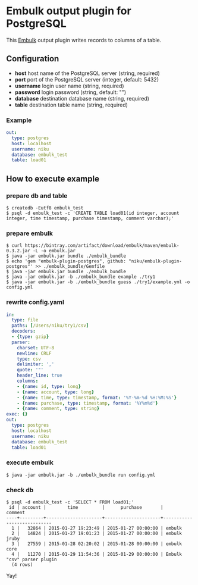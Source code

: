 # Embulk output plugin for PostgreSQL

This [Embulk](https://github.com/embulk/embulk) output plugin writes records to columns of a table.

## Configuration

- **host** host name of the PostgreSQL server (string, required)
- **port** port of the PostgreSQL server (integer, default: 5432)
- **username** login user name (string, required)
- **password** login password (string, default: "")
- **database** destination database name (string, required)
- **table** destination table name (string, required)

### Example

```yaml
out:
  type: postgres
  host: localhost
  username: niku
  database: embulk_test
  table: load01
```

## How to execute example

### prepare db and table

```shell
$ createdb -Eutf8 embulk_test
$ psql -d embulk_test -c 'CREATE TABLE load01(id integer, account integer, time timestamp, purchase timestamp, comment varchar);'
```

### prepare embulk

```
$ curl https://bintray.com/artifact/download/embulk/maven/embulk-0.3.2.jar -L -o embulk.jar
$ java -jar embulk.jar bundle ./embulk_bundle
$ echo 'gem "embulk-plugin-postgres", github: "niku/embulk-plugin-postgres"' >> ./embulk_bundle/Gemfile
$ java -jar embulk.jar bundle ./embulk_bundle
$ java -jar embulk.jar -b ./embulk_bundle example ./try1
$ java -jar embulk.jar -b ./embulk_bundle guess ./try1/example.yml -o config.yml
```

### rewrite config.yaml

```yaml
in:
  type: file
  paths: [/Users/niku/try1/csv]
  decoders:
  - {type: gzip}
  parser:
    charset: UTF-8
    newline: CRLF
    type: csv
    delimiter: ','
    quote: '"'
    header_line: true
    columns:
    - {name: id, type: long}
    - {name: account, type: long}
    - {name: time, type: timestamp, format: '%Y-%m-%d %H:%M:%S'}
    - {name: purchase, type: timestamp, format: '%Y%m%d'}
    - {name: comment, type: string}
exec: {}
out:
  type: postgres
  host: localhost
  username: niku
  database: embulk_test
  table: load01
```

### execute embulk

```
$ java -jar embulk.jar -b ./embulk_bundle run config.yml
```

### check db

```
$ psql -d embulk_test -c 'SELECT * FROM load01;'
 id | account |        time         |      purchase       |          comment
----+---------+---------------------+---------------------+----------------------------
  1 |   32864 | 2015-01-27 19:23:49 | 2015-01-27 00:00:00 | embulk
  2 |   14824 | 2015-01-27 19:01:23 | 2015-01-27 00:00:00 | embulk jruby
  3 |   27559 | 2015-01-28 02:20:02 | 2015-01-28 00:00:00 | embulk core
  4 |   11270 | 2015-01-29 11:54:36 | 2015-01-29 00:00:00 | Embulk "csv" parser plugin
  (4 rows)
```

Yay!

